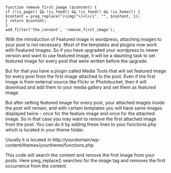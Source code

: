 ```
function remove_first_image ($content) {
if (!is_page() && !is_feed() && !is_feed() && !is_home()) {
$content = preg_replace("/<img[^>]+\>/i", "", $content, 1);
} return $content;
}
add_filter('the_content', 'remove_first_image');
```
With the introduction of Featured image in wordpress, attaching images to your post is not necessary. Most of the templates and plugins now work with Featured Images. So if you have upgraded your wordpress to newer version and want to use featured image, it will be a daunting task to set featured image for every post that were written before the upgrade.

But for that you have a plugin called Media Tools that will set featured image for every post from the first image attached to the post. Even if the first image is from external source like Flickr or Photobucket, then it will download and add them to your media gallery and set them as featured image.


But after setting featured image for every post, your attached images inside the post will remain, and with certain templates you will have same images displayed twice – once for the feature image and once for the attached image. So in that case you may want to remove the first attached image from the post. You can do it by adding these lines to your functions.php which is located in your theme folder.

Usually it is located in http://yourdomain/wp-content/themes/yourtheme/functions.php

This code will search the content and remove the first image from your posts. Here preg_replace() searches for the image tag and removes the first occurrence from the content.
